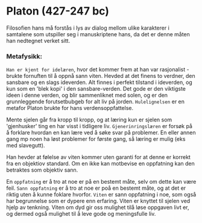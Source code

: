 # Platon (427-247 bc)


Filosofien hans må forstås i lys av dialog mellom ulike karakterer i samtalene som utspiller seg i manuskriptene hans, da det er denne måten han nedtegnet verket sitt. 


### Metafysikk: 
`Han er kjent for idelæren`, hvor det kommer frem at han var rasjonalist - brukte fornuften til å oppnå sann viten. Hevded at det finens to verdner, den sansbare og en slags ideverden. Alt finnes i perfekt tilstand i ideverden, og kun som en 'blek kopi' i den sansbare-verden. Det gode er den viktigste ideen i denne verden, og blir sammenliknet med solen, og er den grunnleggende forutsetbubgeb for alt liv på jorden. `Hulelignelsen` er en metafor Platon brukte for hans verdensoppfattelse. 

Mente sjelen går fra kropp til kropp, og at læring kun er sjelen som 'gjenhusker' ting en har visst i tidligere liv. `Gjenerinringslæren` er forsøk på å forklare hvordan en kan lære ved å søke svar på problemer. En eller annen gang mp noen ha løst problemer for første gang, så læring er mulig (eks med slavegutt). 

Han hevder at følelse av viten kommer uten garanti for at denne er korrekt fra en objektiov standard.  Om en ikke kan motbevise en oppfatning kan den betraktes som objektiv sann. 

En `oppfatning` er å tro at noe er på en bestemt måte, selv om dette kan være feil. 
`Sann oppfatning` er å tro at noe er poå en bestemt måte, og at det er riktig uten å kunne foklare hvorfor. 
`Viten` er sann oppfatning i noe, som også har begrunnelse som er dypere enn erfaring. Viten er knyttet til sjelen ved hjelp av tenkning. Viten om dyd gir oss mulighet tilå løse oppgaven livt er, og dermed også mulighet til å leve gode og meningsfulle liv. 


